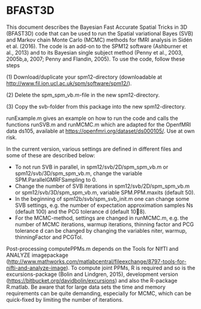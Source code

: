 # BFAST3D
This document describes the Bayesian Fast Accurate Spatial Tricks in 3D (BFAST3D) code
that can be used to run the Spatial variational Bayes (SVB) and Markov chain Monte Carlo
(MCMC) methods for fMRI analysis in Sidén et al. (2016). The code is an add-on to the
SPM12 software (Ashburner et al., 2013) and to its Bayesian single subject method (Penny
et al., 2003, 2005b,a, 2007; Penny and Flandin, 2005). To use the code, follow these steps

(1) Download/duplicate your spm12-directory (downloadable at
http://www.fil.ion.ucl.ac.uk/spm/software/spm12/).

(2) Delete the spm_spm_vb.m-file in the new spm12-directory.

(3) Copy the svb-folder from this package into the new spm12-directory.

runExample.m gives an example on how to run the code and calls the functions runSVB.m
and runMCMC.m which are adapted for the OpenfMRI data ds105, available at
https://openfmri.org/dataset/ds000105/. Use at own risk.

In the current version, various settings are defined in different files and some of these are
described below:
* To not run SVB in parallel, in spm12/svb/2D/spm_spm_vb.m or
spm12/svb/3D/spm_spm_vb.m, change the variable SPM.ParallelGMRFSampling
to 0.
* Change the number of SVB iterations in spm12/svb/2D/spm_spm_vb.m or
spm12/svb/3D/spm_spm_vb.m, variable SPM.PPM.maxits (default 50).
* In the beginning of spm12b/svb/spm_svb_init.m one can change some SVB settings,
e.g. the number of expectation approximation samples Ns (default 100) and
the PCG tolerance d (default 10􀀀8).
* For the MCMC-method, settings are changed in runMCMC.m, e.g. the number of
MCMC iterations, warmup iterations, thinning factor and PCG tolerance d can be
changed by changing the variables niter, warmup, thinningFactor and PCGTol.

Post-processing computePPMs.m depends on the Tools for NIfTI and ANALYZE imagepackage
(http://www.mathworks.com/matlabcentral/fileexchange/8797-tools-for-nifti-and-analyze-image).
To compute joint PPMs, R is required and so is the excursions-package (Bolin and Lindgren,
2015), development version (https://bitbucket.org/davidbolin/excursions) and also
the R-package R.matlab. Be aware that for large data sets the time and memory requirements
can be quite demanding, especially for MCMC, which can be quick-fixed by limiting
the number of iterations.

